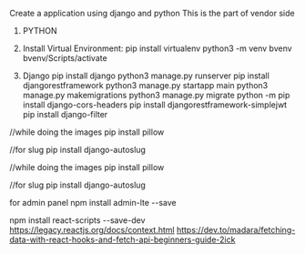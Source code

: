 Create a application using django and python
This is the part of vendor side

1. PYTHON
2. Install Virtual Environment:
pip install virtualenv
python3 -m venv bvenv 
bvenv/Scripts/activate

3. Django
pip install django
python3 manage.py runserver
pip install djangorestframework
python3 manage.py startapp main
python3 manage.py makemigrations
python3 manage.py migrate
python -m pip install django-cors-headers
pip install djangorestframework-simplejwt
pip install django-filter

//while doing the images
 pip install pillow

 //for slug
 pip install django-autoslug



//while doing the images
 pip install pillow

 //for slug
 pip install django-autoslug

for admin panel
npm install admin-lte --save


npm install react-scripts --save-dev
https://legacy.reactjs.org/docs/context.html
https://dev.to/madara/fetching-data-with-react-hooks-and-fetch-api-beginners-guide-2ick

